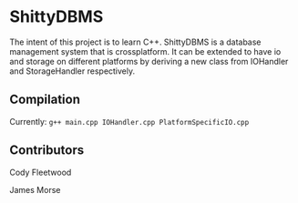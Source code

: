 # ShittyDBMS
The intent of this project is to learn C++.  ShittyDBMS is a database management system that is crossplatform.  It can be extended to have io and storage on different platforms by deriving a new class from IOHandler and StorageHandler respectively.

## Compilation
Currently: `g++ main.cpp IOHandler.cpp PlatformSpecificIO.cpp`

## Contributors
Cody Fleetwood 

James Morse
